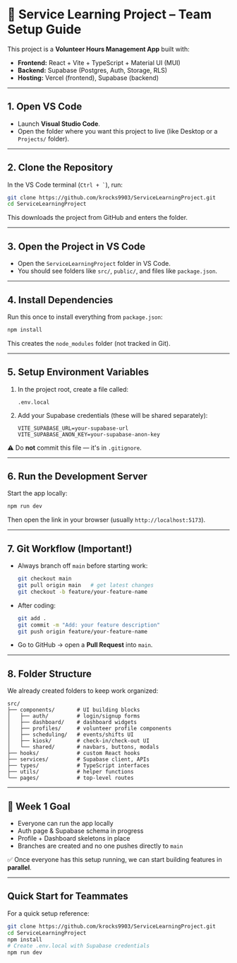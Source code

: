 # 🌱 Service Learning Project – Team Setup Guide

This project is a **Volunteer Hours Management App** built with:  
- **Frontend:** React + Vite + TypeScript + Material UI (MUI)  
- **Backend:** Supabase (Postgres, Auth, Storage, RLS)  
- **Hosting:** Vercel (frontend), Supabase (backend)  

---

## 1. Open VS Code
- Launch **Visual Studio Code**.  
- Open the folder where you want this project to live (like Desktop or a `Projects/` folder).  

---

## 2. Clone the Repository
In the VS Code terminal (`` Ctrl + ` ``), run:  
```bash
git clone https://github.com/krocks9903/ServiceLearningProject.git
cd ServiceLearningProject
```

This downloads the project from GitHub and enters the folder.

---

## 3. Open the Project in VS Code
- Open the `ServiceLearningProject` folder in VS Code.
- You should see folders like `src/`, `public/`, and files like `package.json`.

---

## 4. Install Dependencies
Run this once to install everything from `package.json`:

```bash
npm install
```

This creates the `node_modules` folder (not tracked in Git).

---

## 5. Setup Environment Variables
1. In the project root, create a file called:
   ```
   .env.local
   ```

2. Add your Supabase credentials (these will be shared separately):
   ```
   VITE_SUPABASE_URL=your-supabase-url
   VITE_SUPABASE_ANON_KEY=your-supabase-anon-key
   ```

⚠️ Do **not** commit this file — it's in `.gitignore`.

---

## 6. Run the Development Server
Start the app locally:

```bash
npm run dev
```

Then open the link in your browser (usually `http://localhost:5173`).

---

## 7. Git Workflow (Important!)
- Always branch off `main` before starting work:
  ```bash
  git checkout main
  git pull origin main   # get latest changes
  git checkout -b feature/your-feature-name
  ```

- After coding:
  ```bash
  git add .
  git commit -m "Add: your feature description"
  git push origin feature/your-feature-name
  ```

- Go to GitHub → open a **Pull Request** into `main`.

---

## 8. Folder Structure
We already created folders to keep work organized:

```
src/
├── components/       # UI building blocks
│   ├── auth/         # login/signup forms
│   ├── dashboard/    # dashboard widgets
│   ├── profiles/     # volunteer profile components
│   ├── scheduling/   # events/shifts UI
│   ├── kiosk/        # check-in/check-out UI
│   └── shared/       # navbars, buttons, modals
├── hooks/            # custom React hooks
├── services/         # Supabase client, APIs
├── types/            # TypeScript interfaces
├── utils/            # helper functions
└── pages/            # top-level routes
```

---

## 🎯 Week 1 Goal
- Everyone can run the app locally
- Auth page & Supabase schema in progress
- Profile + Dashboard skeletons in place
- Branches are created and no one pushes directly to `main`

✅ Once everyone has this setup running, we can start building features in **parallel**.

---

## Quick Start for Teammates

For a quick setup reference:

```bash
git clone https://github.com/krocks9903/ServiceLearningProject.git
cd ServiceLearningProject
npm install
# Create .env.local with Supabase credentials
npm run dev
```
